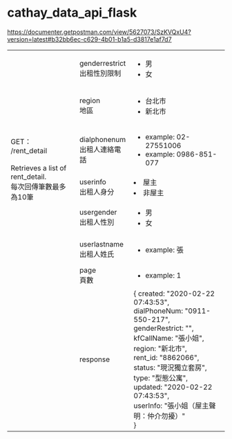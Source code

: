 # cathay_data_api_flask
https://documenter.getpostman.com/view/5627073/SzKVQxU4?version=latest#b32bb6ec-c629-4b01-b1a5-d3817e1af7d7
<table>
<tr>
    <td rowspan="7"> GET：<br/>
        /rent_detail<br/>
        <br/>
        Retrieves a list of rent_detail.<br/>
        每次回傳筆數最多為10筆<br/>
        <td>genderrestrict<br/>出租性別限制</td> 
    <td> <ul>
        <li>男</li>
        <li>女</li>
		</ul>
	</td>
</tr>
<tr>
    <td>region<br/>地區</td>
    <td><ul>
        <li>台北市</li>
        <li>新北市</li>
		</ul></td>
</tr>
<tr>
    <td>dialphonenum<br/>出租人連絡電話</td>
    <td><ul>
        <li>example: 02-27551006</li>
        <li>example: 0986-851-077</li>
		</ul></td>
</tr>
<tr>
    <td>userinfo<br/>出租人身分</td>
    <td> <li>屋主</li>
        <li>非屋主</li></td>
</tr>
<tr>
    <td>usergender<br/>出租人性別</td>
    <td> <ul>
        <li>男</li>
        <li>女</li>
		</ul></td>
</tr>
<tr>
    <td>userlastname<br/>出租人姓氏</td>
    <td><ul>
        <li>example: 張</li>
		</ul</td>
</tr>
<tr>
    <td>page<br/>頁數</td>
    <td><ul>
        <li>example: 1</li>
		</ul</td>
</tr>
<tr>
    <td></td>
    <td>response</td>
    <td>{
created: "2020-02-22 07:43:53", <br/>
dialPhoneNum: "0911-550-217",<br/>
genderRestrict: "",<br/>
kfCallName: "張小姐",<br/>
region: "新北市",<br/>
rent_id: "8862066",<br/>
status: "現況獨立套房",<br/>
type: "型態公寓",<br/>
updated: "2020-02-22 07:43:53",<br/>
userInfo: "張小姐（屋主聲明：仲介勿擾）"<br/>
}</td>
</tr>

</table>
